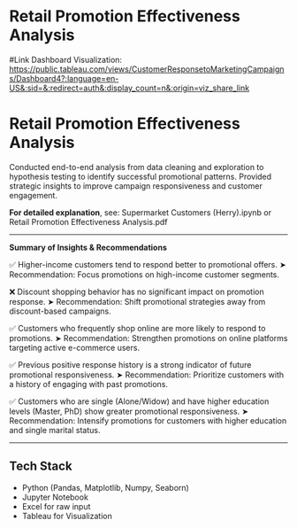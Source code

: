 # Retail Promotion Effectiveness Analysis
#Link Dashboard Visualization: https://public.tableau.com/views/CustomerResponsetoMarketingCampaigns/Dashboard4?:language=en-US&:sid=&:redirect=auth&:display_count=n&:origin=viz_share_link
# Retail Promotion Effectiveness Analysis
Conducted end-to-end analysis from data cleaning and exploration to hypothesis testing to identify successful promotional patterns. Provided strategic insights to improve campaign responsiveness and customer engagement.

**For detailed explanation**, see: Supermarket Customers (Herry).ipynb or Retail Promotion Effectiveness Analysis.pdf

---

**Summary of Insights & Recommendations**

✅ Higher-income customers tend to respond better to promotional offers.
➤ Recommendation: Focus promotions on high-income customer segments.

❌ Discount shopping behavior has no significant impact on promotion response.
➤ Recommendation: Shift promotional strategies away from discount-based campaigns.

✅ Customers who frequently shop online are more likely to respond to promotions.
➤ Recommendation: Strengthen promotions on online platforms targeting active e-commerce users.

✅ Previous positive response history is a strong indicator of future promotional responsiveness.
➤ Recommendation: Prioritize customers with a history of engaging with past promotions.

✅ Customers who are single (Alone/Widow) and have higher education levels (Master, PhD) show greater promotional responsiveness.
➤ Recommendation: Intensify promotions for customers with higher education and single marital status.

---

## Tech Stack
- Python (Pandas, Matplotlib, Numpy, Seaborn)
- Jupyter Notebook
- Excel for raw input
- Tableau for Visualization
